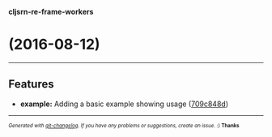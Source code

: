 __cljsrn-re-frame-workers__

#   (2016-08-12)



---

## Features

- **example:** Adding a basic example showing usage
  ([709c848d](https://github.com/seantempesta/cljsrn-re-frame-workers/commit/709c848dfa39c5911debdc3f0d22fce6367dd181))



---
<sub><sup>*Generated with [git-changelog](https://github.com/rafinskipg/git-changelog). If you have any problems or suggestions, create an issue.* :) **Thanks** </sub></sup>